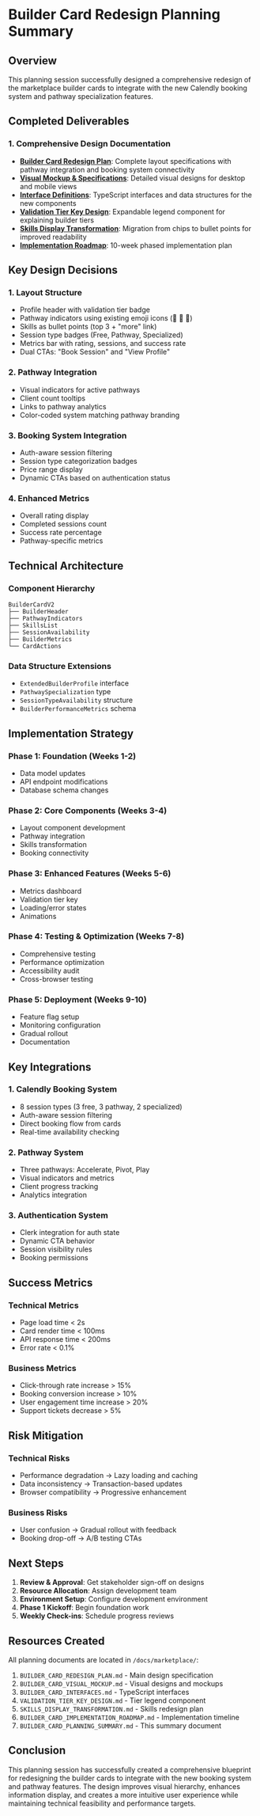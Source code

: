 # Builder Card Redesign Planning Summary

## Overview

This planning session successfully designed a comprehensive redesign of the marketplace builder cards to integrate with the new Calendly booking system and pathway specialization features.

## Completed Deliverables

### 1. Comprehensive Design Documentation
- **[Builder Card Redesign Plan](./BUILDER_CARD_REDESIGN_PLAN.md)**: Complete layout specifications with pathway integration and booking system connectivity
- **[Visual Mockup & Specifications](./BUILDER_CARD_VISUAL_MOCKUP.md)**: Detailed visual designs for desktop and mobile views
- **[Interface Definitions](./BUILDER_CARD_INTERFACES.md)**: TypeScript interfaces and data structures for the new components
- **[Validation Tier Key Design](./VALIDATION_TIER_KEY_DESIGN.md)**: Expandable legend component for explaining builder tiers
- **[Skills Display Transformation](./SKILLS_DISPLAY_TRANSFORMATION.md)**: Migration from chips to bullet points for improved readability
- **[Implementation Roadmap](./BUILDER_CARD_IMPLEMENTATION_ROADMAP.md)**: 10-week phased implementation plan

## Key Design Decisions

### 1. Layout Structure
- Profile header with validation tier badge
- Pathway indicators using existing emoji icons (🚀 🔄 🎨)
- Skills as bullet points (top 3 + "more" link)
- Session type badges (Free, Pathway, Specialized)
- Metrics bar with rating, sessions, and success rate
- Dual CTAs: "Book Session" and "View Profile"

### 2. Pathway Integration
- Visual indicators for active pathways
- Client count tooltips
- Links to pathway analytics
- Color-coded system matching pathway branding

### 3. Booking System Integration
- Auth-aware session filtering
- Session type categorization badges
- Price range display
- Dynamic CTAs based on authentication status

### 4. Enhanced Metrics
- Overall rating display
- Completed sessions count
- Success rate percentage
- Pathway-specific metrics

## Technical Architecture

### Component Hierarchy
```
BuilderCardV2
├── BuilderHeader
├── PathwayIndicators
├── SkillsList
├── SessionAvailability
├── BuilderMetrics
└── CardActions
```

### Data Structure Extensions
- `ExtendedBuilderProfile` interface
- `PathwaySpecialization` type
- `SessionTypeAvailability` structure
- `BuilderPerformanceMetrics` schema

## Implementation Strategy

### Phase 1: Foundation (Weeks 1-2)
- Data model updates
- API endpoint modifications
- Database schema changes

### Phase 2: Core Components (Weeks 3-4)
- Layout component development
- Pathway integration
- Skills transformation
- Booking connectivity

### Phase 3: Enhanced Features (Weeks 5-6)
- Metrics dashboard
- Validation tier key
- Loading/error states
- Animations

### Phase 4: Testing & Optimization (Weeks 7-8)
- Comprehensive testing
- Performance optimization
- Accessibility audit
- Cross-browser testing

### Phase 5: Deployment (Weeks 9-10)
- Feature flag setup
- Monitoring configuration
- Gradual rollout
- Documentation

## Key Integrations

### 1. Calendly Booking System
- 8 session types (3 free, 3 pathway, 2 specialized)
- Auth-aware session filtering
- Direct booking flow from cards
- Real-time availability checking

### 2. Pathway System
- Three pathways: Accelerate, Pivot, Play
- Visual indicators and metrics
- Client progress tracking
- Analytics integration

### 3. Authentication System
- Clerk integration for auth state
- Dynamic CTA behavior
- Session visibility rules
- Booking permissions

## Success Metrics

### Technical Metrics
- Page load time < 2s
- Card render time < 100ms
- API response time < 200ms
- Error rate < 0.1%

### Business Metrics
- Click-through rate increase > 15%
- Booking conversion increase > 10%
- User engagement time increase > 20%
- Support tickets decrease > 5%

## Risk Mitigation

### Technical Risks
- Performance degradation → Lazy loading and caching
- Data inconsistency → Transaction-based updates
- Browser compatibility → Progressive enhancement

### Business Risks
- User confusion → Gradual rollout with feedback
- Booking drop-off → A/B testing CTAs

## Next Steps

1. **Review & Approval**: Get stakeholder sign-off on designs
2. **Resource Allocation**: Assign development team
3. **Environment Setup**: Configure development environment
4. **Phase 1 Kickoff**: Begin foundation work
5. **Weekly Check-ins**: Schedule progress reviews

## Resources Created

All planning documents are located in `/docs/marketplace/`:

1. `BUILDER_CARD_REDESIGN_PLAN.md` - Main design specification
2. `BUILDER_CARD_VISUAL_MOCKUP.md` - Visual designs and mockups
3. `BUILDER_CARD_INTERFACES.md` - TypeScript interfaces
4. `VALIDATION_TIER_KEY_DESIGN.md` - Tier legend component
5. `SKILLS_DISPLAY_TRANSFORMATION.md` - Skills redesign plan
6. `BUILDER_CARD_IMPLEMENTATION_ROADMAP.md` - Implementation timeline
7. `BUILDER_CARD_PLANNING_SUMMARY.md` - This summary document

## Conclusion

This planning session has successfully created a comprehensive blueprint for redesigning the builder cards to integrate with the new booking system and pathway features. The design improves visual hierarchy, enhances information display, and creates a more intuitive user experience while maintaining technical feasibility and performance targets.